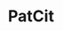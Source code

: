 ---
layout: default
description: In-text and front page citations to non-patent literature + in-text patent
  citations, extracted and parsed using NLP techniques. Open source project
doi: https://doi.org/10.5281/zenodo.3710993
title: PatCit
url: https://doi.org/10.5281/zenodo.3710993
uuid: bd8a562a-ce58-4a61-925d-88f0d0695974
---